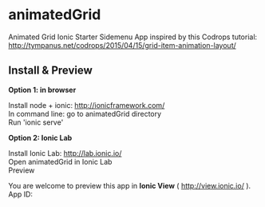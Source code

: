 # animatedGrid
Animated Grid Ionic Starter Sidemenu App inspired by this Codrops tutorial: <http://tympanus.net/codrops/2015/04/15/grid-item-animation-layout/>


## Install & Preview

<b> Option 1: in browser </b>

Install node + ionic: http://ionicframework.com/ <br />
In command line: go to animatedGrid directory <br />
Run 'ionic serve'


<b> Option 2: Ionic Lab </b>

Install Ionic Lab: http://lab.ionic.io/ <br />
Open animatedGrid in Ionic Lab <br />
Preview

You are welcome to preview this app in <b>Ionic View</b> ( http://view.ionic.io/ ). <br />
App ID: 
